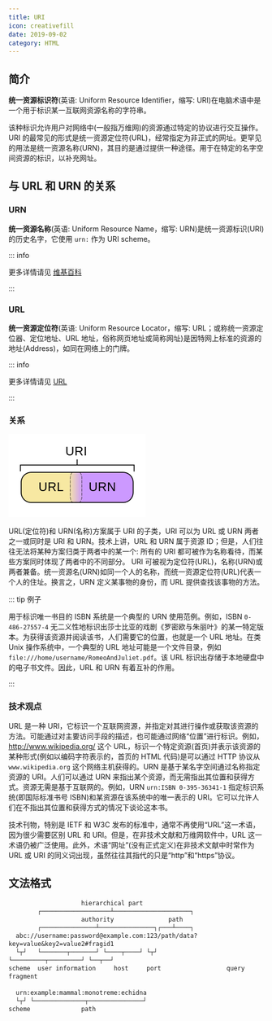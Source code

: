 ```yaml
---
title: URI
icon: creativefill
date: 2019-09-02
category: HTML
---
```


## 简介

**统一资源标识符**(英语: Uniform Resource Identifier，缩写: URI)在电脑术语中是一个用于标识某一互联网资源名称的字符串。

该种标识允许用户对网络中(一般指万维网)的资源通过特定的协议进行交互操作。URI 的最常见的形式是统一资源定位符(URL)，经常指定为非正式的网址。更罕见的用法是统一资源名称(URN)，其目的是通过提供一种途径。用于在特定的名字空间资源的标识，以补充网址。

## 与 URL 和 URN 的关系

### URN

**统一资源名称**(英语: Uniform Resource Name，缩写: URN)是统一资源标识(URI)的历史名字，它使用 `urn:` 作为 URI scheme。

::: info

更多详情请见 [维基百科](https://zh.wikipedia.org/wiki/%E7%BB%9F%E4%B8%80%E8%B5%84%E6%BA%90%E5%90%8D)

:::

### URL

**统一资源定位符**(英语: Uniform Resource Locator，缩写: URL；或称统一资源定位器、定位地址、URL 地址，俗称网页地址或简称网址)是因特网上标准的资源的地址(Address)，如同在网络上的门牌。

::: info

更多详情请见 [URL](url.md)

:::

### 关系

![URL方案分类图](./assets/uri.png)

URL(定位符)和 URN(名称)方案属于 URI 的子类，URI 可以为 URL 或 URN 两者之一或同时是 URI 和 URN。技术上讲，URL 和 URN 属于资源 ID；但是，人们往往无法将某种方案归类于两者中的某一个: 所有的 URI 都可被作为名称看待，而某些方案同时体现了两者中的不同部分。
URI 可被视为定位符(URL)，名称(URN)或两者兼备。统一资源名(URN)如同一个人的名称，而统一资源定位符(URL)代表一个人的住址。换言之，URN 定义某事物的身份，而 URL 提供查找该事物的方法。

::: tip 例子

用于标识唯一书目的 ISBN 系统是一个典型的 URN 使用范例。例如，ISBN `0-486-27557-4` 无二义性地标识出莎士比亚的戏剧《罗密欧与朱丽叶》的某一特定版本。为获得该资源并阅读该书，人们需要它的位置，也就是一个 URL 地址。在类 Unix 操作系统中，一个典型的 URL 地址可能是一个文件目录，例如 `file:///home/username/RomeoAndJuliet.pdf`。该 URL 标识出存储于本地硬盘中的电子书文件。因此，URL 和 URN 有着互补的作用。

:::

### 技术观点

URL 是一种 URI，它标识一个互联网资源，并指定对其进行操作或获取该资源的方法。可能通过对主要访问手段的描述，也可能通过网络“位置”进行标识。例如，<http://www.wikipedia.org/> 这个 URL，标识一个特定资源(首页)并表示该资源的某种形式(例如以编码字符表示的，首页的 HTML 代码)是可以通过 HTTP 协议从 `www.wikipedia.org` 这个网络主机获得的。URN 是基于某名字空间通过名称指定资源的 URI。人们可以通过 URN 来指出某个资源，而无需指出其位置和获得方式。资源无需是基于互联网的。例如，URN `urn:ISBN 0-395-36341-1` 指定标识系统(即国际标准书号 ISBN)和某资源在该系统中的唯一表示的 URI。它可以允许人们在不指出其位置和获得方式的情况下谈论这本书。

技术刊物，特别是 IETF 和 W3C 发布的标准中，通常不再使用“URL”这一术语，因为很少需要区别 URL 和 URI。但是，在非技术文献和万维网软件中，URL 这一术语仍被广泛使用。此外，术语“网址”(没有正式定义)在非技术文献中时常作为 URL 或 URI 的同义词出现，虽然往往其指代的只是“http”和“https”协议。

## 文法格式

```text
                    hierarchical part
        ┌───────────────────┴─────────────────────┐
                    authority               path
        ┌───────────────┴───────────────┐┌───┴────┐
  abc://username:password@example.com:123/path/data?key=value&key2=value2#fragid1
  └┬┘   └───────┬───────┘ └────┬────┘ └┬┘           └─────────┬─────────┘ └──┬──┘
scheme  user information     host     port                  query         fragment

  urn:example:mammal:monotreme:echidna
  └┬┘ └──────────────┬───────────────┘
scheme              path
```
